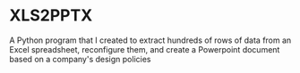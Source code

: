 # XLS2PPTX
A Python program that I created to extract hundreds of rows of data from an Excel spreadsheet, reconfigure them, and create a Powerpoint document based on a company's design policies
